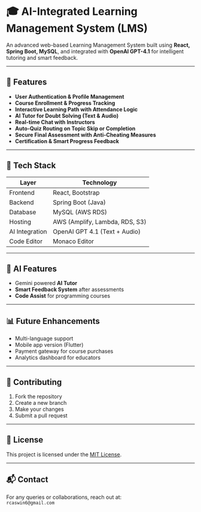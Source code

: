 # 🎓 AI-Integrated Learning Management System (LMS)

An advanced web-based Learning Management System built using **React, Spring Boot, MySQL**, and integrated with **OpenAI GPT-4.1** for intelligent tutoring and smart feedback.

---

## 📌 Features

- **User Authentication & Profile Management**
- **Course Enrollment & Progress Tracking**
- **Interactive Learning Path with Attendance Logic**
- **AI Tutor for Doubt Solving (Text & Audio)**
- **Real-time Chat with Instructors**
- **Auto-Quiz Routing on Topic Skip or Completion**
- **Secure Final Assessment with Anti-Cheating Measures**
- **Certification & Smart Progress Feedback**

---

## 🧱 Tech Stack

| Layer              | Technology          |
|-------------------|---------------------|
| Frontend          | React, Bootstrap    |
| Backend           | Spring Boot (Java)  |
| Database          | MySQL (AWS RDS)     |
| Hosting           | AWS (Amplify, Lambda, RDS, S3) |
| AI Integration    | OpenAI GPT 4.1 (Text + Audio) |
| Code Editor       | Monaco Editor       |

---

## 🧠 AI Features

- Gemini powered **AI Tutor**
- **Smart Feedback System** after assessments
- **Code Assist** for programming courses

---

## 📊 Future Enhancements

- Multi-language support
- Mobile app version (Flutter)
- Payment gateway for course purchases
- Analytics dashboard for educators

---

## 🤝 Contributing

1. Fork the repository  
2. Create a new branch  
3. Make your changes  
4. Submit a pull request  

---

## 📄 License

This project is licensed under the [MIT License](https://github.com/rcaswin/LEARNING-MANAGEMENT-SYSTEM/blob/main/LICENSE).

---

## 📬 Contact

For any queries or collaborations, reach out at:  
`rcaswin6@gmail.com`

